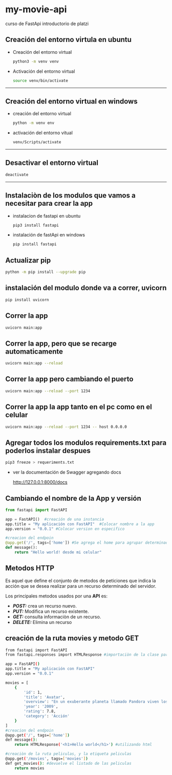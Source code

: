 # my-movie-api
curso de FastApi introductorio de platzi

## Creación del entorno virtula en ubuntu

* Creación del entorno virtual
    ```sh
    python3 -m venv venv
    ```

* Activación del entorno virtual

    ```sh
    source venv/bin/activate
    ```
---

## Creación del entorno virtual en windows
* creación del entorno virtual
    ```sh
    python -m venv env
    ```
* activación del entorno vitual
    ```sh
    venv/Scripts/activate
    ```
---
## Desactivar el entorno virtual
```sh
deactivate
```

---
## Instalaciòn de los modulos que vamos a necesitar para crear la app

* instalacion de fastapi en ubuntu
    ```sh
    pip3 install fastapi
    ```
* instalación de fastApi en windows
    ```sh
    pip install fastapi
    ```
## Actualizar pip

```sh
python -m pip install --upgrade pip
```

## instalación del modulo donde va a correr, uvicorn
```sh
pip install uvicorn
```
## Correr la app
```sh
uvicorn main:app 
```
## Correr la app, pero que se recarge automaticamente

```sh
uvicorn main:app --reload
```

## Correr la app pero cambiando el puerto
```sh
uvicorn main:app --reload --port 1234
```
## Correr la app la app tanto en el pc como en el celular
```sh
uvicorn main:app --reload --port 1234 -- host 0.0.0.0
```

## Agregar todos los modulos requirements.txt para poderlos instalar despues
```sh
pip3 freeze > requeriments.txt
```

* ver la documentación de Swagger agregando docs

    http://127.0.0.1:8000/docs

## Cambiando el nombre de la App y versión
```py
from fastapi import FastAPI

app = FastAPI()  #creación de una instancia
app.title = "My aplicación con FastAPI"  #Colocar nombre a la app
app.version = "0.0.1" #Colocar version en especifico

#creacion del endpoin
@app.get('/', tags=['home']) #Se agrega el home para agrupar determinadas rutas
def message():
    return "Hello world! desde mi celular"

```

## Metodos HTTP
Es aquel que define el conjunto de metodos de peticiones que indica la acción que se desea realizar para un recurso determinado del servidor.

Los principales metodos usados por una **API** es:

* **_POST:_** crea un recurso nuevo.
* **_PUT:_** Modifica un recurso existente.
* **_GET:_** consulta informaciòn de un recurso.
* **_DELETE:_** Elimina un recurso

## creación de la ruta movies y metodo GET

```sh
from fastapi import FastAPI
from fastapi.responses import HTMLResponse #importaciòn de la clase para utilizar html

app = FastAPI() 
app.title = "My aplicación con FastAPI" 
app.version = "0.0.1" 

movies = [
    {
        'id': 1,
        'title': 'Avatar',
        'overview': "En un exuberante planeta llamado Pandora viven los Na'vi, seres que ...",
        'year': '2009',
        'rating': 7.8,
        'category': 'Acción'    
    } 
]
#creacion del endpoin
@app.get('/', tags=['home']) 
def message():
    return HTMLResponse('<h1>Hello world</h1>') #utilizando html

#creaciòn de la ruta peliculas, y la etiqueta peliculas
@app.get('/movies', tags=['movies'])
def get_movies(): #devuelve el listado de las peliculas
    return movies

```


